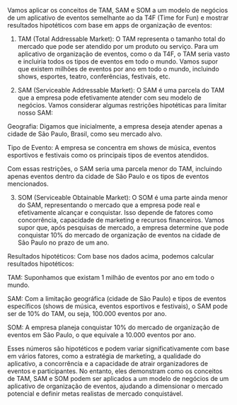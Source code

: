 Vamos aplicar os conceitos de TAM, SAM e SOM a um modelo de negócios de um aplicativo de eventos semelhante ao da T4F (Time for Fun) e mostrar resultados hipotéticos com base em apps de organização de eventos:

1. TAM (Total Addressable Market): O TAM representa o tamanho total do mercado que pode ser atendido por um produto ou serviço. Para um aplicativo de organização de eventos, como o da T4F, o TAM seria vasto e incluiria todos os tipos de eventos em todo o mundo. Vamos supor que existem milhões de eventos por ano em todo o mundo, incluindo shows, esportes, teatro, conferências, festivais, etc.

2. SAM (Serviceable Addressable Market): O SAM é uma parcela do TAM que a empresa pode efetivamente atender com seu modelo de negócios. Vamos considerar algumas restrições hipotéticas para limitar nosso SAM:

Geografia: Digamos que inicialmente, a empresa deseja atender apenas a cidade de São Paulo, Brasil, como seu mercado alvo.

Tipo de Evento: A empresa se concentra em shows de música, eventos esportivos e festivais como os principais tipos de eventos atendidos.

Com essas restrições, o SAM seria uma parcela menor do TAM, incluindo apenas eventos dentro da cidade de São Paulo e os tipos de eventos mencionados.

3. SOM (Serviceable Obtainable Market): O SOM é uma parte ainda menor do SAM, representando o mercado que a empresa pode real e efetivamente alcançar e conquistar. Isso depende de fatores como concorrência, capacidade de marketing e recursos financeiros. Vamos supor que, após pesquisas de mercado, a empresa determine que pode conquistar 10% do mercado de organização de eventos na cidade de São Paulo no prazo de um ano.

Resultados hipotéticos:
Com base nos dados acima, podemos calcular resultados hipotéticos:

TAM: Suponhamos que existam 1 milhão de eventos por ano em todo o mundo.

SAM: Com a limitação geográfica (cidade de São Paulo) e tipos de eventos específicos (shows de música, eventos esportivos e festivais), o SAM pode ser de 10% do TAM, ou seja, 100.000 eventos por ano.

SOM: A empresa planeja conquistar 10% do mercado de organização de eventos em São Paulo, o que equivale a 10.000 eventos por ano.

Esses números são hipotéticos e podem variar significativamente com base em vários fatores, como a estratégia de marketing, a qualidade do aplicativo, a concorrência e a capacidade de atrair organizadores de eventos e participantes. No entanto, eles demonstram como os conceitos de TAM, SAM e SOM podem ser aplicados a um modelo de negócios de um aplicativo de organização de eventos, ajudando a dimensionar o mercado potencial e definir metas realistas de mercado conquistável.